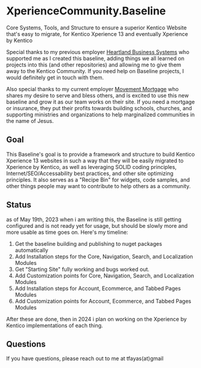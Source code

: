 # XperienceCommunity.Baseline
Core Systems, Tools, and Structure to ensure a superior Kentico Website that's easy to migrate, for Kentico Xperience 13 and eventually Xperience by Kentico

Special thanks to my previous employer [Heartland Business Systems](https://www.hbs.net) who supported me as I created this baseline, adding things we all learned on projects into this (and other repositories) and allowing me to give them away to the Kentico Community.  If you need help on Baseline projects, I would definitely get in touch with them.

Also special thanks to my current employer [Movement Mortgage](https://www.movement.com) who shares my desire to serve and bless others, and is excited to use this new baseline and grow it as our team works on their site.  If you need a mortgage or insurance, they put their profits towards building schools, churches, and supporting ministries and organizations to help marginalized communities in the name of Jesus.

## Goal
This Baseline's goal is to provide a framework and structure to build Kentico Xperience 13 websites in such a way that they will be easily migrated to Xperience by Kentico, as well as leveraging SOLID coding principles, Internet/SEO/Accessability best practices, and other site optimizing principles.  It also serves as a "Recipe Bin" for widgets, code samples, and other things people may want to contribute to help others as a community.  

## Status
as of May 19th, 2023 when i am writing this, the Baseline is still getting configured and is not ready yet for usage, but should be slowly more and more usable as time goes on.  Here's my timeline:

1. Get the baseline building and publishing to nuget packages automatically
3. Add Installation steps for the Core, Navigation, Search, and Localization Modules
4. Get "Starting Site" fully working and bugs worked out.
5. Add Customization points for Core, Navigation, Search, and Localization Modules
6. Add Installation steps for Account, Ecommerce, and Tabbed Pages Modules
7. Add Customization points for Account, Ecommerce, and Tabbed Pages Modules

After these are done, then in 2024 i plan on working on the Xperience by Kentico implementations of each thing.

## Questions
If you have questions, please reach out to me at tfayas(at)gmail
